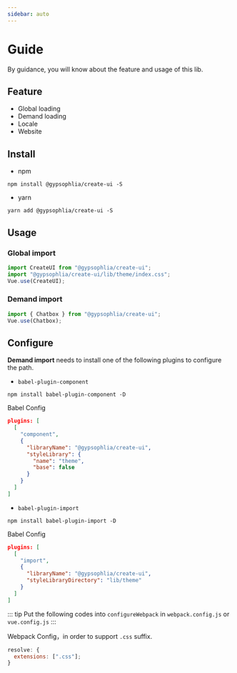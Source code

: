```yaml
---
sidebar: auto
---
```


# Guide

By guidance, you will know about the feature and usage of this lib.

## Feature

- Global loading
- Demand loading
- Locale
- Website

## Install

- npm

```
npm install @gypsophlia/create-ui -S
```

- yarn

```
yarn add @gypsophlia/create-ui -S
```

## Usage

### Global import

```js
import CreateUI from "@gypsophlia/create-ui";
import "@gypsophlia/create-ui/lib/theme/index.css";
Vue.use(CreateUI);
```

### Demand import

```js
import { Chatbox } from "@gypsophlia/create-ui";
Vue.use(Chatbox);
```

## Configure

**Demand import** needs to install one of the following plugins to configure the path.

- `babel-plugin-component`

```
npm install babel-plugin-component -D
```

Babel Config

```json
plugins: [
  [
    "component",
    {
      "libraryName": "@gypsophlia/create-ui",
      "styleLibrary": {
        "name": "theme",
        "base": false
      }
    }
  ]
]
```

- `babel-plugin-import`

```
npm install babel-plugin-import -D
```

Babel Config

```json
plugins: [
  [
    "import",
    {
      "libraryName": "@gypsophlia/create-ui",
      "styleLibraryDirectory": "lib/theme"
    }
  ]
]
```

::: tip
Put the following codes into `configureWebpack` in `webpack.config.js` or `vue.config.js`
:::

Webpack Config，in order to support `.css` suffix.

```js
resolve: {
  extensions: [".css"];
}
```
